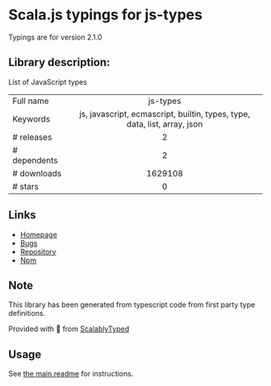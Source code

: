 
# Scala.js typings for js-types

Typings are for version 2.1.0

## Library description:
List of JavaScript types

|                    |                 |
| ------------------ | :-------------: |
| Full name          | js-types |
| Keywords           | js, javascript, ecmascript, builtin, types, type, data, list, array, json |
| # releases         | 2 |
| # dependents       | 2 |
| # downloads        | 1629108 |
| # stars            | 0 |

## Links
- [Homepage](https://github.com/sindresorhus/js-types#readme)
- [Bugs](https://github.com/sindresorhus/js-types/issues)
- [Repository](https://github.com/sindresorhus/js-types)
- [Npm](https://www.npmjs.com/package/js-types)
    


## Note
This library has been generated from typescript code from first party type definitions.

Provided with :purple_heart: from [ScalablyTyped](https://github.com/oyvindberg/ScalablyTyped)

## Usage
See [the main readme](../../readme.md) for instructions.


